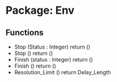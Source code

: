 # Package: Env

## Functions
- Stop <font id="function_arguments">(Status : Integer) </font> <font id="function_return">return ()</font>
- Stop <font id="function_arguments">()</font> <font id="function_return">return ()</font>
- Finish <font id="function_arguments">(status : Integer) </font> <font id="function_return">return ()</font>
- Finish <font id="function_arguments">()</font> <font id="function_return">return ()</font>
- Resolution_Limit <font id="function_arguments">()</font> <font id="function_return">return Delay_Length </font>
